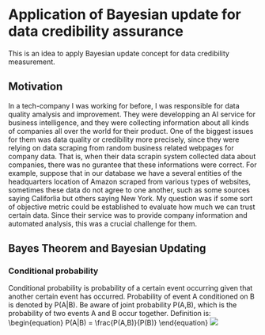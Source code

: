 # Application of Bayesian update for data credibility assurance
This is an idea to apply Bayesian update concept for data credibility measurement. 

## Motivation
In a tech-company I was working for before, I was responsible for data quality amalysis and improvement. They were developping an AI service for business intelligence, and they were collecting information about all kinds of companies all over the world for their product. One of the biggest issues for them was data quality or credibility more precisely, since they were relying on data scraping from random business related webpages for company data. That is, when their data scrapin system collected data about companies, there was no gurantee that these informations were correct. For example, suppose that in our database we have a several entities of the headquarters location of Amazon scraped from various types of websites, sometimes these data do not agree to one another, such as some sources saying Califorlia but others saying New York. My question was if some sort of objective metric could be established to evaluate how much we can trust certain data. Since their service was to provide company information and automated analysis, this was a crucial challenge for them.

## Bayes Theorem and Bayesian Updating
### Conditional probability
Conditional probability is probability of a certain event occurring given that another certain event has occurred.
Probability of event A conditioned on B is denoted by P(A|B). Be aware of joint probability P(A,B), which is the probability of two events A and B occur together. Definition is:
\begin{equation}
P(A|B) = \frac{P(A,B)}{P(B)}
\end{equation}
<img src="https://render.githubusercontent.com/render/math?math=P(A|B) = \frac{P(A,B)}{P(B)}">
